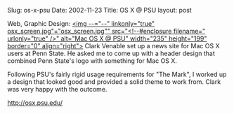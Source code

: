 Slug: os-x-psu
Date: 2002-11-23
Title: OS X @ PSU
layout: post

Web, Graphic Design: <a href="http://osx.psu.edu"><img --="--" linkonly="true" osx_screen.jpg"="osx_screen.jpg&quot;" src="&lt;!--#enclosure filename=" urlonly="true" />&quot; alt=&quot;Mac OS X @ PSU&quot; width=&quot;235&quot; height=&quot;199&quot; border=&quot;0&quot; align=&quot;right&quot;&gt;</a> Clark Venable set up a news site for Mac OS X users at Penn State. He asked me to come up with a header design that combined Penn State&#39;s logo with something for Mac OS X.

Following PSU&#39;s fairly rigid usage requirements for &quot;The Mark&quot;, I worked up a design that looked good and provided a solid theme to work from. Clark was very happy with the outcome.

http://osx.psu.edu/
